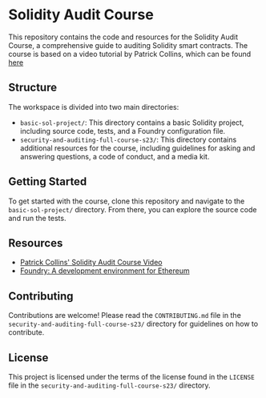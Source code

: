 # Solidity Audit Course

This repository contains the code and resources for the Solidity Audit Course, a comprehensive guide to auditing Solidity smart contracts. The course is based on a video tutorial by Patrick Collins, which can be found [here](.https://www.youtube.com/watch?v=pUWmJ86X_do&t=4386s)

## Structure

The workspace is divided into two main directories:

- `basic-sol-project/`: This directory contains a basic Solidity project, including source code, tests, and a Foundry configuration file.
- `security-and-auditing-full-course-s23/`: This directory contains additional resources for the course, including guidelines for asking and answering questions, a code of conduct, and a media kit.

## Getting Started

To get started with the course, clone this repository and navigate to the `basic-sol-project/` directory. From there, you can explore the source code and run the tests.

## Resources

- [Patrick Collins' Solidity Audit Course Video](https://www.youtube.com/watch?v=pUWmJ86X_do&t=4386s)
- [Foundry: A development environment for Ethereum](https://book.getfoundry.sh/)

## Contributing

Contributions are welcome! Please read the `CONTRIBUTING.md` file in the `security-and-auditing-full-course-s23/` directory for guidelines on how to contribute.

## License

This project is licensed under the terms of the license found in the `LICENSE` file in the `security-and-auditing-full-course-s23/` directory.
